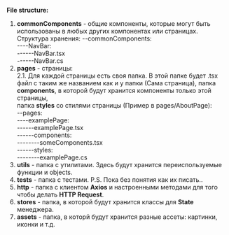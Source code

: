 <b>File structure:</b>

1. <b>commonComponents</b> - общие компоненты, которые могут быть использованы в любых других компонентах или страницах.
   Структура хранения:
   --commonComponents: <br>
   ----NavBar: <br>
   ------NavBar.tsx <br>
   ------NavBar.cs <br>
2. <b>pages</b> - страницы: <br>
   2.1. Для каждой страницы есть своя папка. В этой папке будет .tsx файл с таким же названием
   как и у папки (Сама страница), папка <b>components</b>,
   в которой будут хранится компоненты только этой страницы,<br>
   папка <b>styles</b> со стилями страницы (Пример в pages/AboutPage): <br>
   --pages: <br>
   ----examplePage: <br>
   ------examplePage.tsx <br>
   ------components: <br>
   --------someComponents.tsx <br>
   ------styles: <br>
   --------examplePage.cs <br>
3. <b>utils</b> - папка с утилитами. Здесь будут хранится переиспользуемые функции и objects.
4. <b>tests</b> - папка с тестами. P.S. Пока без понятия как их писать..
5. <b>http</b> - папка с клиентом <b>Axios</b> и настроенными методами для того чтобы делать <b>HTTP Request</b>.
6. <b>stores</b> - папка, в которой будут хранится классы для <b>State</b> менеджера.
7. <b>assets</b> - папка, в которй будут хранится разные ассеты: картинки, иконки и т.д.